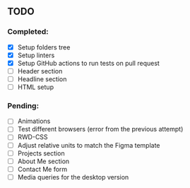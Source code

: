 ## TODO

### Completed:
- [X] Setup folders tree
- [X] Setup linters
- [X] Setup GitHub actions to run tests on pull request
- [ ] Header section
- [ ] Headline section
- [ ] HTML setup

### Pending:
- [ ] Animations
- [ ] Test different browsers (error from the previous attempt)
- [ ] RWD-CSS
- [ ] Adjust relative units to match the Figma template
- [ ] Projects section
- [ ] About Me section
- [ ] Contact Me form
- [ ] Media queries for the desktop version